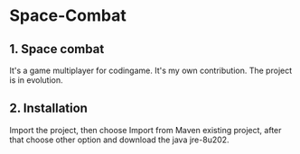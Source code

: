 # Space-Combat

## 1. Space combat

It's a game multiplayer for codingame. It's my own contribution. The project is in evolution.

## 2. Installation

Import the project, then choose Import from Maven existing project, after that choose other option and download the java jre-8u202.
